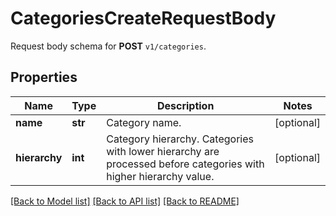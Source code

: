 # CategoriesCreateRequestBody

Request body schema for **POST** `v1/categories`.

## Properties

Name | Type | Description | Notes
------------ | ------------- | ------------- | -------------
**name** | **str** | Category name. | [optional] 
**hierarchy** | **int** | Category hierarchy. Categories with lower hierarchy are processed before categories with higher hierarchy value. | [optional] 

[[Back to Model list]](../README.md#documentation-for-models) [[Back to API list]](../README.md#documentation-for-api-endpoints) [[Back to README]](../README.md)


